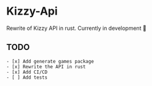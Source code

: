 # Kizzy-Api

Rewrite of Kizzy API in rust. Currently in development 🚧

## TODO
    - [x] Add generate games package
    - [x] Rewrite the API in rust
    - [x] Add CI/CD
    - [ ] Add tests
